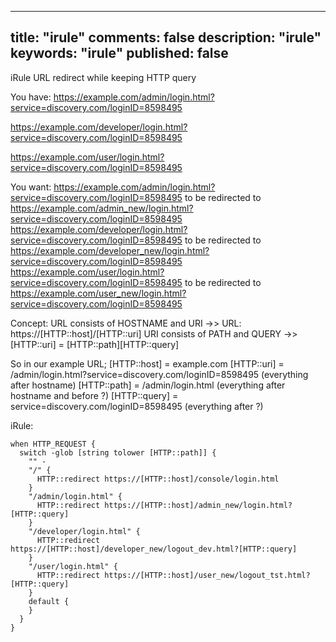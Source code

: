 
---
title: "irule"
comments: false
description: "irule"
keywords: "irule"
published: false
---
iRule URL redirect while keeping HTTP query

You have:
https://example.com/admin/login.html?service=discovery.com/loginID=8598495

https://example.com/developer/login.html?service=discovery.com/loginID=8598495

https://example.com/user/login.html?service=discovery.com/loginID=8598495

You want: 
https://example.com/admin/login.html?service=discovery.com/loginID=8598495 to be redirected to https://example.com/admin_new/login.html?service=discovery.com/loginID=8598495
https://example.com/developer/login.html?service=discovery.com/loginID=8598495 to be redirected to https://example.com/developer_new/login.html?service=discovery.com/loginID=8598495
https://example.com/user/login.html?service=discovery.com/loginID=8598495 to be redirected to https://example.com/user_new/login.html?service=discovery.com/loginID=8598495

Concept:
URL consists of HOSTNAME and URI ->> URL: https://[HTTP::host]/[HTTP::uri]
URI consists of PATH and QUERY ->> [HTTP::uri] = [HTTP::path][HTTP::query]

So in our example URL;
[HTTP::host] = example.com
[HTTP::uri] = /admin/login.html?service=discovery.com/loginID=8598495 (everything after hostname)
[HTTP::path] = /admin/login.html (everything after hostname and before ?)
[HTTP::query] = service=discovery.com/loginID=8598495 (everything after ?)

iRule:
```
when HTTP_REQUEST {
  switch -glob [string tolower [HTTP::path]] {
    "" -
    "/" {
      HTTP::redirect https://[HTTP::host]/console/login.html
    }
    "/admin/login.html" {
      HTTP::redirect https://[HTTP::host]/admin_new/login.html?[HTTP::query]
    }
    "/developer/login.html" {
      HTTP::redirect https://[HTTP::host]/developer_new/logout_dev.html?[HTTP::query]
    }
    "/user/login.html" {
      HTTP::redirect https://[HTTP::host]/user_new/logout_tst.html?[HTTP::query]
    }
    default {
    }
  }
}
```
